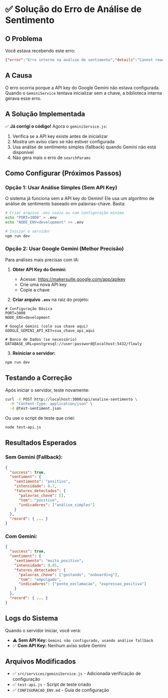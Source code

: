 # ✅ Solução do Erro de Análise de Sentimento

## O Problema

Você estava recebendo este erro:
```json
{"error":"Erro interno na análise de sentimento","details":"Cannot read properties of undefined (reading 'searchParams')"}
```

## A Causa

O erro ocorria porque a API key do Google Gemini não estava configurada. Quando o `GeminiService` tentava inicializar sem a chave, a biblioteca interna gerava esse erro.

## A Solução Implementada

✅ **Já corrigi o código!** Agora o `geminiService.js`:

1. Verifica se a API key existe antes de inicializar
2. Mostra um aviso claro se não estiver configurada
3. Usa análise de sentimento simples (fallback) quando Gemini não está disponível
4. Não gera mais o erro de `searchParams`

## Como Configurar (Próximos Passos)

### Opção 1: Usar Análise Simples (Sem API Key)

O sistema já funciona sem a API key do Gemini! Ele usa um algoritmo de análise de sentimento baseado em palavras-chave. Basta:

```bash
# Criar arquivo .env vazio ou com configuração mínima
echo "PORT=3000" > .env
echo "NODE_ENV=development" >> .env

# Iniciar o servidor
npm run dev
```

### Opção 2: Usar Google Gemini (Melhor Precisão)

Para análises mais precisas com IA:

1. **Obter API Key do Gemini:**
   - Acesse: https://makersuite.google.com/app/apikey
   - Crie uma nova API key
   - Copie a chave

2. **Criar arquivo `.env`** na raiz do projeto:

```env
# Configuração Básica
PORT=3000
NODE_ENV=development

# Google Gemini (cole sua chave aqui)
GOOGLE_GEMINI_API_KEY=sua_chave_api_aqui

# Banco de Dados (se necessário)
DATABASE_URL=postgresql://user:password@localhost:5432/flowly
```

3. **Reiniciar o servidor:**

```bash
npm run dev
```

## Testando a Correção

Após iniciar o servidor, teste novamente:

```bash
curl -X POST http://localhost:3000/api/analise-sentimento \
  -H "Content-Type: application/json" \
  -d @test-sentiment.json
```

Ou use o script de teste que criei:

```bash
node test-api.js
```

## Resultados Esperados

### Sem Gemini (Fallback):
```json
{
  "success": true,
  "sentiment": {
    "sentimento": "positivo",
    "intensidade": 0.7,
    "fatores_detectados": {
      "palavras_chave": [],
      "tom": "positivo",
      "indicadores": ["análise_simples"]
    }
  },
  "record": { ... }
}
```

### Com Gemini:
```json
{
  "success": true,
  "sentiment": {
    "sentimento": "muito_positivo",
    "intensidade": 0.85,
    "fatores_detectados": {
      "palavras_chave": ["gostando", "onboarding"],
      "tom": "empolgado",
      "indicadores": ["ponto_exclamacao", "expressao_positiva"]
    }
  },
  "record": { ... }
}
```

## Logs do Sistema

Quando o servidor iniciar, você verá:

- ⚠️ **Sem API Key:** `Gemini não configurado, usando análise fallback`
- ✅ **Com API Key:** Nenhum aviso sobre Gemini

## Arquivos Modificados

- ✅ `src/services/geminiService.js` - Adicionada verificação de configuração
- ✅ `test-api.js` - Script de teste criado
- ✅ `CONFIGURACAO_ENV.md` - Guia de configuração

